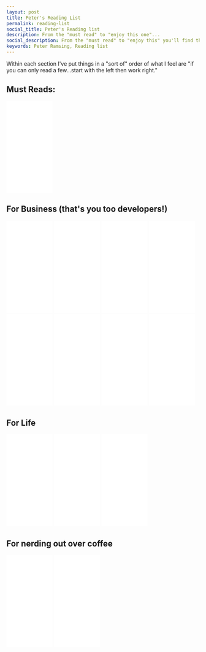 ```yaml
---
layout: post
title: Peter's Reading List
permalink: reading-list
social_title: Peter's Reading list
description: From the "must read" to "enjoy this one"...
social_description: From the "must read" to "enjoy this" you'll find the list here starting with Multipliers.
keywords: Peter Ramsing, Reading list
---
```


Within each section I've put things in a "sort of" order of what I feel are "if you can only read a few...start with the left then work right."

## Must Reads:
<iframe style="width:120px;height:240px;" marginwidth="0" marginheight="0" scrolling="no" frameborder="0" src="//ws-na.amazon-adsystem.com/widgets/q?ServiceVersion=20070822&OneJS=1&Operation=GetAdHtml&MarketPlace=US&source=ss&ref=as_ss_li_til&ad_type=product_link&tracking_id=peterramsin07-20&marketplace=amazon&region=US&placement=0061964395&asins=0061964395&linkId=88489437b39eafa62610af3da4aae6fc&show_border=true&link_opens_in_new_window=true"></iframe>


## For Business (that's you too developers!)
<iframe style="width:120px;height:240px;" marginwidth="0" marginheight="0" scrolling="no" frameborder="0" src="//ws-na.amazon-adsystem.com/widgets/q?ServiceVersion=20070822&OneJS=1&Operation=GetAdHtml&MarketPlace=US&source=ss&ref=as_ss_li_til&ad_type=product_link&tracking_id=peterramsin07-20&marketplace=amazon&region=US&placement=0988262509&asins=0988262509&linkId=37c9a5d6465f9e7d8eebebdb01f78021&show_border=true&link_opens_in_new_window=true"></iframe>

<iframe style="width:120px;height:240px;" marginwidth="0" marginheight="0" scrolling="no" frameborder="0" src="//ws-na.amazon-adsystem.com/widgets/q?ServiceVersion=20070822&OneJS=1&Operation=GetAdHtml&MarketPlace=US&source=ss&ref=as_ss_li_til&ad_type=product_link&tracking_id=peterramsin07-20&marketplace=amazon&region=US&placement=0618759255&asins=0618759255&linkId=cbcdb356d4c1135f4c44d7c09a28abb0&show_border=true&link_opens_in_new_window=true"></iframe>

<iframe style="width:120px;height:240px;" marginwidth="0" marginheight="0" scrolling="no" frameborder="0" src="//ws-na.amazon-adsystem.com/widgets/q?ServiceVersion=20070822&OneJS=1&Operation=GetAdHtml&MarketPlace=US&source=ss&ref=as_ss_li_til&ad_type=product_link&tracking_id=peterramsin07-20&marketplace=amazon&region=US&placement=0671027034&asins=0671027034&linkId=9dbea88035e0dd66239619f71dda5ec1&show_border=true&link_opens_in_new_window=true"></iframe>

<iframe style="width:120px;height:240px;" marginwidth="0" marginheight="0" scrolling="no" frameborder="0" src="//ws-na.amazon-adsystem.com/widgets/q?ServiceVersion=20070822&OneJS=1&Operation=GetAdHtml&MarketPlace=US&source=ss&ref=as_ss_li_til&ad_type=product_link&tracking_id=peterramsin07-20&marketplace=amazon&region=US&placement=0425193373&asins=0425193373&linkId=22fb59d52e4f727e15d2b28065cd1ed1&show_border=true&link_opens_in_new_window=true"></iframe>

<iframe style="width:120px;height:240px;" marginwidth="0" marginheight="0" scrolling="no" frameborder="0" src="//ws-na.amazon-adsystem.com/widgets/q?ServiceVersion=20070822&OneJS=1&Operation=GetAdHtml&MarketPlace=US&source=ss&ref=as_ss_li_til&ad_type=product_link&tracking_id=peterramsin07-20&marketplace=amazon&region=US&placement=1119209595&asins=1119209595&linkId=c1ced990dfe72a3bc14bd877f2f7d218&show_border=true&link_opens_in_new_window=true"></iframe>

<iframe style="width:120px;height:240px;" marginwidth="0" marginheight="0" scrolling="no" frameborder="0" src="//ws-na.amazon-adsystem.com/widgets/q?ServiceVersion=20070822&OneJS=1&Operation=GetAdHtml&MarketPlace=US&source=ss&ref=as_ss_li_til&ad_type=product_link&tracking_id=peterramsin07-20&marketplace=amazon&region=US&placement=1591846447&asins=1591846447&linkId=5ad46e0c93e5a81b7910b20ed6a18fc1&show_border=true&link_opens_in_new_window=true"></iframe>

<iframe style="width:120px;height:240px;" marginwidth="0" marginheight="0" scrolling="no" frameborder="0" src="//ws-na.amazon-adsystem.com/widgets/q?ServiceVersion=20070822&OneJS=1&Operation=GetAdHtml&MarketPlace=US&source=ss&ref=as_ss_li_til&ad_type=product_link&tracking_id=peterramsin07-20&marketplace=amazon&region=US&placement=1422179710&asins=1422179710&linkId=b4cb426e866e2a5122f8f37131ad33a4&show_border=true&link_opens_in_new_window=true"></iframe>

<iframe style="width:120px;height:240px;" marginwidth="0" marginheight="0" scrolling="no" frameborder="0" src="//ws-na.amazon-adsystem.com/widgets/q?ServiceVersion=20070822&OneJS=1&Operation=GetAdHtml&MarketPlace=US&source=ss&ref=as_ss_li_til&ad_type=product_link&tracking_id=peterramsin07-20&marketplace=amazon&region=US&placement=0062120999&asins=0062120999&linkId=a01006233516458cb3d65cc73cf3a3a3&show_border=true&link_opens_in_new_window=true"></iframe>


## For Life
<iframe style="width:120px;height:240px;" marginwidth="0" marginheight="0" scrolling="no" frameborder="0" src="//ws-na.amazon-adsystem.com/widgets/q?ServiceVersion=20070822&OneJS=1&Operation=GetAdHtml&MarketPlace=US&source=ss&ref=as_ss_li_til&ad_type=product_link&tracking_id=peterramsin07-20&marketplace=amazon&region=US&placement=0316253030&asins=0316253030&linkId=e6c2ffc3ee49a6dfe571413b3e8fed2d&show_border=true&link_opens_in_new_window=true"></iframe>

<iframe style="width:120px;height:240px;" marginwidth="0" marginheight="0" scrolling="no" frameborder="0" src="//ws-na.amazon-adsystem.com/widgets/q?ServiceVersion=20070822&OneJS=1&Operation=GetAdHtml&MarketPlace=US&source=ss&ref=as_ss_li_til&ad_type=product_link&tracking_id=peterramsin07-20&marketplace=amazon&region=US&placement=080101882X&asins=080101882X&linkId=fdd2e5bc2acf7fa0d4804ae5bd5328ee&show_border=true&link_opens_in_new_window=true"></iframe>

<iframe style="width:120px;height:240px;" marginwidth="0" marginheight="0" scrolling="no" frameborder="0" src="//ws-na.amazon-adsystem.com/widgets/q?ServiceVersion=20070822&OneJS=1&Operation=GetAdHtml&MarketPlace=US&source=ss&ref=as_ss_li_til&ad_type=product_link&tracking_id=peterramsin07-20&marketplace=amazon&region=US&placement=1592404049&asins=1592404049&linkId=5645ca6e35273ae9d83f321bfb506cab&show_border=true&link_opens_in_new_window=true"></iframe>


## For nerding out over coffee
<iframe style="width:120px;height:240px;" marginwidth="0" marginheight="0" scrolling="no" frameborder="0" src="//ws-na.amazon-adsystem.com/widgets/q?ServiceVersion=20070822&OneJS=1&Operation=GetAdHtml&MarketPlace=US&source=ss&ref=as_ss_li_til&ad_type=product_link&tracking_id=peterramsin07-20&marketplace=amazon&region=US&placement=1419715844&asins=1419715844&linkId=3564a655e0e18c9e366ddd6d6222c8f4&show_border=true&link_opens_in_new_window=true"></iframe>

<iframe style="width:120px;height:240px;" marginwidth="0" marginheight="0" scrolling="no" frameborder="0" src="//ws-na.amazon-adsystem.com/widgets/q?ServiceVersion=20070822&OneJS=1&Operation=GetAdHtml&MarketPlace=US&source=ss&ref=as_ss_li_til&ad_type=product_link&tracking_id=peterramsin07-20&marketplace=amazon&region=US&placement=031224665X&asins=031224665X&linkId=d766fabf8b4ddface289f685a9309d7e&show_border=true&link_opens_in_new_window=true"></iframe>
